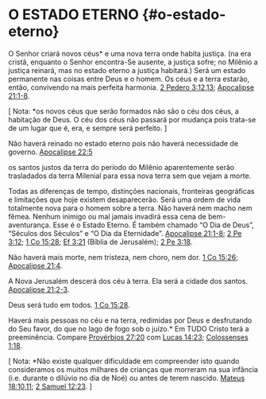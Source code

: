 # O ESTADO ETERNO {#o-estado-eterno}

O Senhor criará novos céus* e uma nova terra onde habita justiça. (na era cristã, enquanto o Senhor encontra-Se ausente, a justiça sofre; no Milênio a justiça reinará, mas no estado eterno a justiça habitará.) Será um estado permanente nas coisas entre Deus e o homem. Os céus e a terra estarão, então, convivendo na mais perfeita harmonia. [2 Pedero 3:12,13](http://bibliaonline.com.br/acf/2pe/3/12,13); [Apocalipse 21:1-8](http://bibliaonline.com.br/acf/ap/21/1-8).

[ Nota: *os novos céus que serão formados não são o céu dos céus, a habitação de Deus. O céu dos céus não passará por mudança pois trata-se de um lugar que é, era, e sempre será perfeito. ]

Não haverá reinado no estado eterno pois não haverá necessidade de governo. [Apocalipse 22:5](http://bibliaonline.com.br/acf/ap/22/5)

os santos justos da terra do período do Milênio aparentemente serão trasladados da terra Milenial para essa nova terra sem que vejam a morte.

Todas as diferenças de tempo, distinções nacionais, fronteiras geográficas e limitações que hoje existem desaparecerão. Será uma ordem de vida totalmente nova para o homem sobre a terra. Não haverá nem macho nem fêmea. Nenhum inimigo ou mal jamais invadirá essa cena de bem-aventurança. Esse é o Estado Eterno. É também chamado “O Dia de Deus”, “Séculos dos Séculos” e “O Dia da Eternidade”. [Apocalipse 21:1-8](http://bibliaonline.com.br/acf/ap/21/1-8); [2 Pe 3:12](http://bibliaonline.com.br/acf/2pe/3/12); [1 Co 15:28](http://bibliaonline.com.br/acf/1co/15/28); [Ef 3:21](http://bibliaonline.com.br/acf/ef/3/21) (Bíblia de Jerusalém); [2 Pe 3:18](http://bibliaonline.com.br/acf/2pe/3/18).

Não haverá mais morte, nem tristeza, nem choro, nem dor. [1 Co 15:26](http://bibliaonline.com.br/acf/1co/15/26); [Apocalipse 21:4](http://bibliaonline.com.br/acf/ap/21/4).

A Nova Jerusalém descerá dos céu à terra. Ela será a cidade dos santos. [Apocalipse 21:2-3](http://bibliaonline.com.br/acf/ap/21/2-3).

Deus será tudo em todos. [1 Co 15:28](http://bibliaonline.com.br/acf/1co/15/28).

Haverá mais pessoas no céu e na terra, redimidas por Deus e desfrutando do Seu favor, do que no lago de fogo sob o juízo.* Em TUDO Cristo terá a preeminência. Compare [Provérbios 27:20](http://bibliaonline.com.br/acf/pv/27/20) com [Lucas 14:23](http://bibliaonline.com.br/acf/lc/14/23); [Colossenses 1:18](http://bibliaonline.com.br/acf/cl/1/18).

[ Nota: *Não existe qualquer dificuldade em compreender isto quando consideramos os muitos milhares de crianças que morreram na sua infância (i.e. durante o dilúvio no dia de Noé) ou antes de terem nascido. [Mateus 18:10,11](http://bibliaonline.com.br/acf/mt/18/10,11); [2 Samuel 12:23](http://bibliaonline.com.br/acf/2sm/12/23). ]
